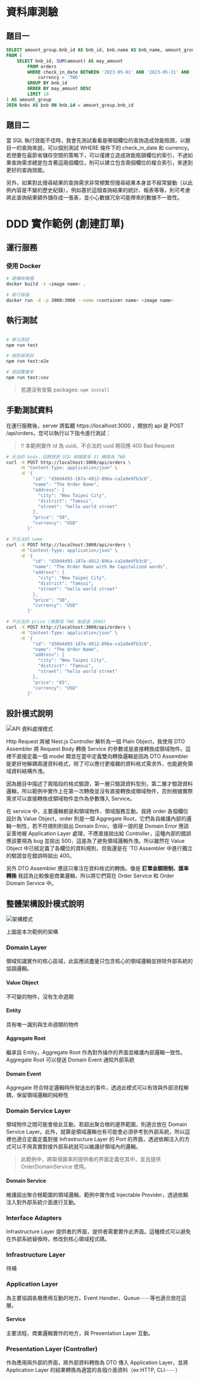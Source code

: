 # 資料庫測驗

## 題目一

```sql
SELECT amount_group.bnb_id AS bnb_id, bnb.name AS bnb_name, amount_group.may_amount AS may_amount
FROM (
	SELECT bnb_id, SUM(amount) AS may_amount
		FROM orders
		WHERE check_in_date BETWEEN '2023-05-01' AND '2023-05-31' AND
			currency = 'TWD'
		GROUP BY bnb_id
		ORDER BY may_amount DESC
		LIMIT 10
) AS amount_group
JOIN bnbs AS bnb ON bnb.id = amount_group.bnb_id
```

## 題目二

當 SQL 執行效能不佳時，我會先測試看看是哪個欄位的查詢造成效能瓶頸，以題目一的查詢來說，可以個別測試 WHERE 條件下的 check_in_date 和 currency。若想要在最節省儲存空間的策略下，可以僅建立造成效能瓶頸欄位的索引，不過如果查詢需求總是包含著這兩個欄位，則可以建立包含兩個欄位的複合索引，來達到更好的查詢效能。

另外，如果對此搜尋結果的查詢需求非常頻繁但搜尋結果本身並不經常變動（以此例內容是不變的歷史紀錄），例如基於這個查詢結果的統計、報表等等，則可考慮將此查詢結果額外儲存成一張表，並小心數據冗余可能帶來的數據不一致性。

# DDD 實作範例 (創建訂單)

## 運行服務

### 使用 Docker

```bash
# 建構映像檔
docker build -t <image name> .

# 執行容器
docker run -d -p 3000:3000 --name <container name> <image name>
```

## 執行測試

```bash

# 單元測試
npm run test

# 端到端測試
npm run test:e2e

# 測試覆蓋率
npm run test:cov
```

> 若還沒有安裝 packages: `npm install`

## 手動測試資料

在運行服務後，server 將監聽 https://localhost:3000 ，開放的 api 是 POST /api/orders，您可以執行以下指令進行測試：

> ‼️ 本範例實作 id 為 uuid，不合法的 uuid 將回應 400 Bad Request

```bash
# 合法的 body，回應將把 USD 根據匯率 31 轉換為 TWD
curl -X POST http://localhost:3000/api/orders \
     -H "Content-Type: application/json" \
     -d '{
          "id": "d30d4d93-187a-4912-896a-ca2a9e9fb3c8",
          "name": "The Order Name",
          "address": {
            "city": "New Taipei City",
            "district": "Tamsui",
            "street": "hello world street"
          },
          "price": "50",
          "currency": "USD"
        }'

# 不合法的 name
curl -X POST http://localhost:3000/api/orders \
     -H "Content-Type: application/json" \
     -d '{
          "id": "d30d4d93-187a-4912-896a-ca2a9e9fb3c8",
          "name": "The Order Name with No Capitalized words",
          "address": {
            "city": "New Taipei City",
            "district": "Tamsui",
            "street": "hello world street"
          },
          "price": "50",
          "currency": "USD"
        }'

# 不合法的 price (換算成 TWD 後超過 2000)
curl -X POST http://localhost:3000/api/orders \
     -H "Content-Type: application/json" \
     -d '{
          "id": "d30d4d93-187a-4912-896a-ca2a9e9fb3c8",
          "name": "The Order Name",
          "address": {
            "city": "New Taipei City",
            "district": "Tamsui",
            "street": "hello world street"
          },
          "price": "65",
          "currency": "USD"
        }'
```

## 設計模式說明

![API 資料處理模式](https://raw.githubusercontent.com/cdziv/ddd-example/9543424cc5c30bff670426e3b5d95ae87344455c/Untitled.jpg)

Http Request 將被 Nest.js Controller 解析為一個 Plain Object，我使用 DTO Assembler 將 Request Body 轉換 Service 的參數或是直接轉換成領域物件。這裡不直接定義一個 model 類並在當中定義雙向轉換邏輯是因為 DTO Assembler 能更好地解耦兩邊資料格式，除了可以應付更複雜的資料格式需求外，也能避免領域資料結構外洩。

因為題目中描述了兩階段的格式驗證，第一層只驗證資料型別，第二層才驗證資料邏輯，所以範例中實作上在第一次轉換並沒有直接轉換成領域物件，否則根據實際需求可以直接轉換成領域物件並作為參數傳入 Service。

在 service 中，主要邏輯都是和領域物件、領域服務互動。我將 order 各個欄位設計為 Value Object，order 則是一個 Aggregate Root，它們各自維護內部的邏輯一制性，若不符規則則拋出 Domain Error。值得一提的是 Domain Error 應該妥善地被 Application Layer 處理，不應直接拋出給 Controller，這種內部的錯誤應該要視為 bug 並拋出 500，這是為了避免領域邏輯外洩。所以雖然在 Value Object 中已經定義了各欄位的資料規則，但我還是在 `TO Assembler 中進行獨立的驗證並在錯誤時拋出 400。

另外 DTO Assembler 應該只專注在資料格式的轉換。像是 **訂單金額限制、匯率轉換** 我認為比較像是商業邏輯，所以將它們寫在 Order Service 和 Order Domain Service 中。

## 整體架構設計模式說明

![架構模式](<https://raw.githubusercontent.com/cdziv/ddd-example/06b1212ff92f74fc8085594e8ea8ef596b642f1a/Untitled%20(1).jpg>)

上圖是本次範例的架構

### Domain Layer

領域知識實作的核心區域，此區應該盡量只包含核心的領域邏輯並排除外部系統的協調邏輯。

#### Value Object

不可變的物件，沒有生命週期

#### Entity

具有唯一識別與生命週期的物件

#### Aggregate Root

繼承自 Entity，Aggregate Root 作為對外操作的界面並維護內部邏輯一致性。Aggregate Root 可以發送 Domain Event 通知外部系統

#### Domain Event

Aggregate 符合特定邏輯時所發送出的事件，透過此模式可以有效與外部流程解耦，保留領域邏輯的純粹性

### Domain Service Layer

領域物件之間可能會彼此互動，若超出聚合根的邊界範圍，則適合放在 Domain Service Layer。此外，就算是領域邏輯也有可能會必須參考到外部系統，所以這裡也適合定義定義對接 Infrastructure Layer 的 Port 的界面，透過依賴注入的方式可以不用真實對接外部系統就可以維護好領域內的邏輯。

> 此範例中，將取得匯率的提供者的界面定義在其中，並且提供 OrderDomainService 使用。

#### Domain Service

維護超出聚合根範圍的領域邏輯。範例中實作成 Injectable Provider，透過依賴注入對外部系統介面進行互動。

### Interface Adapters

Infrastructure Layer 提供者的界面，提供者需要實作此界面。這種模式可以避免在外部系統替換時，修改到核心領域程式碼。

### Infrastructure Layer

待補

### Application Layer

為主要協調各層應用互動的地方。Event Handler、Queue⋯⋯等也適合放在這層。

#### Service

主要流程、商業邏輯實作的地方，與 Presentation Layer 互動。

### Presentation Layer (Controller)

作為應用與外部的界面，將外部資料轉換為 DTO 傳入 Application Layer，並將 Application Layer 的結果轉換為適當的各個介面資料（ex HTTP, CLI⋯⋯）
